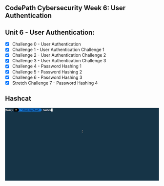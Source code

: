 ## CodePath Cybersecurity Week 6: User Authentication

## Unit 6 - User Authentication:
- [x] Challenge 0 - User Authentication
- [x] Challenge 1 - User Authentication Challenge 1
- [x] Challenge 2 - User Authentication Challenge 2
- [x] Challenge 3 - User Authentication Challenge 3
- [x] Challenge 4 - Password Hashing 1
- [x] Challenge 5 - Password Hashing 2
- [x] Challenge 6 - Password Hashing 3
- [x] Stretch Challenge 7 - Password Hashing 4

## Hashcat
<img src="https://github.com/mplspunk/codepath-cybersecurity/blob/main/6-Week_6/hashcat.gif" width=1000><br>
